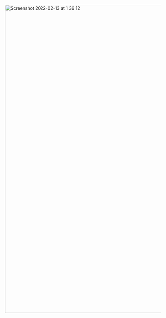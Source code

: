 <img width="994" alt="Screenshot 2022-02-13 at 1 36 12" src="https://user-images.githubusercontent.com/89366347/153719815-88614b5b-61d2-4cb0-9e81-bedf2ad4e69f.png">
